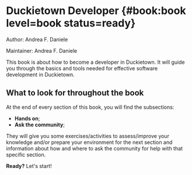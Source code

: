 # Duckietown Developer {#book:book level=book status=ready}

Author: Andrea F. Daniele

Maintainer: Andrea F. Daniele

This book is about how to become a developer in 
Duckietown. It will guide you through the basics 
and tools needed for effective software development 
in Duckietown.

<minitoc levels="2"/>


## What to look for throughout the book

At the end of every section of this book, you will find the
subsections:

- **Hands on**;
- **Ask the community**;

They will give you some exercises/activities to assess/improve your 
knowledge and/or prepare your environment for the next section and 
information about how and where to ask the community for help with 
that specific section.


**Ready?** Let's start!


<div style="page-break-before: always"></div>
